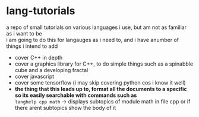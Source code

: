 # lang-tutorials

a repo of small tutorials on various languages i use, but am not as familiar as i want to be<br>
i am going to do this for langauges as i need to, and i have  anumber of things i intend to add<br>

- cover C++ in depth
- cover a graphics library for C++, to do simple things such as a spinabble cube and a developing fractal
- cover javascript
- cover some tensorflow (i may skip covering python cos i know it well)
- **the thing that this leads up to, format all the documents to a specific so its easily searchable with commands such as**
<br>  `langhelp cpp math` -> displays subtopics of module math in file cpp or if there arent subtopics show the body of it
